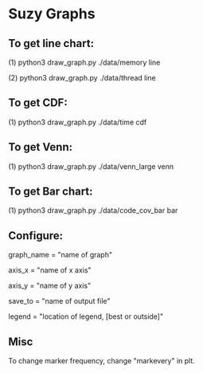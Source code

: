 # Suzy Graphs

## To get line chart:

(1) python3 draw_graph.py ./data/memory line

(2) python3 draw_graph.py ./data/thread line

## To get CDF:

(1) python3 draw_graph.py ./data/time cdf

## To get Venn:

(1) python3 draw_graph.py ./data/venn_large venn

## To get Bar chart:

(1) python3 draw_graph.py ./data/code_cov_bar bar

## Configure:

graph_name = "name of graph"

axis_x = "name of x axis"

axis_y = "name of y axis"

save_to = "name of output file"

legend = "location of legend, [best or outside]"

## Misc

To change marker frequency, change "markevery" in plt.